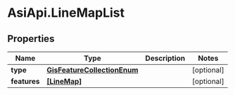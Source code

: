 # AsiApi.LineMapList

## Properties

Name | Type | Description | Notes
------------ | ------------- | ------------- | -------------
**type** | [**GisFeatureCollectionEnum**](GisFeatureCollectionEnum.md) |  | [optional] 
**features** | [**[LineMap]**](LineMap.md) |  | [optional] 


